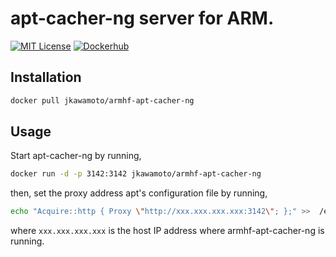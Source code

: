 # apt-cacher-ng server for ARM.
[![MIT License](http://img.shields.io/badge/license-MIT-blue.svg?style=flat)](LICENSE)
[![Dockerhub](https://img.shields.io/badge/dockerhub-jkawamoto%2Farmhf--apt--cacher--ng-blue.svg)](https://hub.docker.com/r/jkawamoto/armhf-apt-cacher-ng/)

## Installation
```sh
docker pull jkawamoto/armhf-apt-cacher-ng
```

## Usage
Start apt-cacher-ng by running,
```sh
docker run -d -p 3142:3142 jkawamoto/armhf-apt-cacher-ng
```

then, set the proxy address apt's configuration file by running,

```sh
echo "Acquire::http { Proxy \"http://xxx.xxx.xxx.xxx:3142\"; };" >>  /etc/apt/apt.conf.d/01proxy;
```
where `xxx.xxx.xxx.xxx` is the host IP address
where armhf-apt-cacher-ng is running.
